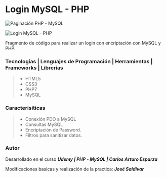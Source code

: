 # **Login MySQL - PHP**

![Paginación PHP - MySQL](https://res.cloudinary.com/dlbfrbl8h/image/upload/v1602022075/GitHub/login-php-mysql-encrypt-1_d9xy3w.png "Login MySQL - PHP")

![Login MySQL - PHP](https://res.cloudinary.com/dlbfrbl8h/image/upload/v1602022079/GitHub/login-php-mysql-encrypt-2_lzdh89.png "Login MySQL - PHP")

Fragmento de código para realizar un login con encriptación con MySQL y PHP.

### **Tecnologías | Lenguajes de Programación | Herramientas | Frameworks | Librerias**

> -   HTML5
> -   CSS3
> -   PHP7
> -   MySQL

### **Caracterisiticas**

> -   Conexión PDO a MySQL
> -   Consultas MySQL
> -   Encriptación de Password.
> -   Filtros para sanitizar datos.

### Autor

Desarrollado en el curso _**Udemy | PHP - MySQL | Carlos Arturo Esparza**_

Modificaciones basicas y realización de la practica: _**José Saldivar**_
